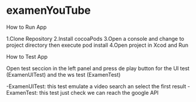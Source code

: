# examenYouTube

How to Run App

1.Clone Repository
2.Install cocoaPods
3.Open a console and change to project directory then execute pod install
4.Open project in Xcod and Run


How to Test App 

Open test seccion in the left panel and press de play button for the UI test (ExamenUITest) and the ws test (ExamenTest)

-ExamenUITest: this test emulate a video search an select the first result
-ExamenTest: this test just check we can reach the google API 
